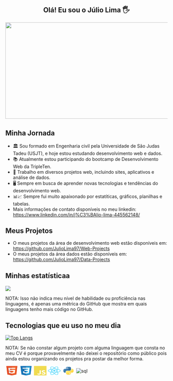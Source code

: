 <h2 align="center">Olá! Eu sou o Júlio Lima 🖐️</h2>
<div align="center">
<img height="300" width="900" src="https://user-images.githubusercontent.com/74038190/212749447-bfb7e725-6987-49d9-ae85-2015e3e7cc41.gif" />
</div>


## Minha Jornada
- 🏛️ Sou formado em Engenharia civil pela Universidade de São Judas Tadeu (USJT), e hoje estou estudando desenvolvimento web e dados.
- 📚 Atualmente estou participando do bootcamp de Desenvolvimento Web da TripleTen.
- 💼 Trabalho em diversos projetos web, incluindo sites, aplicativos e análise de dados.
- 🖥️ Sempre em busca de aprender novas tecnologias e tendências do desenvolvimento web.
- 📊📈 Sempre fui muito apaixonado por estatíticas, gráficos, planilhas e tabelas.
- Mais informações de contato disponíveis no meu linkedin: https://www.linkedin.com/in/j%C3%BAlio-lima-445562148/

## Meus Projetos
- O meus projetos da área de desenvolvimento web estão disponíveis em: https://github.com/JulioLima97/Web-Projects
- O meus projetos da área dados estão disponíveis em: https://github.com/JulioLima97/Data-Projects

## Minhas estatísticaa
<a href="https://github.com/JulioLima97/github-readme-stats">
  <img height=200 align="center" src="https://github-readme-stats.vercel.app/api?username=JulioLima97&show_icons=true&theme=tokyonight" />
</a>

NOTA: Isso não indica meu nível de habilidade ou proficiência nas linguagens, é apenas uma métrica do GitHub que mostra em quais linguagens tenho mais código no GitHub.

## Tecnologias que eu uso no meu dia
[![Top Langs](https://github-readme-stats.vercel.app/api/top-langs/?username=JulioLima97&layout=donut-vertical&theme=tokyonight)](https://github.com/JulioLima97/github-readme-stats)

NOTA: Se não constar algum projeto com alguma linguagem que consta no meu CV é porque provavelmente não deixei o repositório como público pois ainda estou organizando os projetos pra postar da melhor forma.
  

<div style="display: inline_block">
  <img align="center" alt="html5" height="30" width="40" src="https://raw.githubusercontent.com/devicons/devicon/master/icons/html5/html5-original.svg" />
  <img align="center" alt="css" height="30" width="40" src="https://raw.githubusercontent.com/devicons/devicon/master/icons/css3/css3-original.svg" />
  <img align="center" alt="js" height="30" width="40" src="https://raw.githubusercontent.com/devicons/devicon/master/icons/javascript/javascript-plain.svg" />
  <img align="center" alt="react" height="30" width="40" src="https://raw.githubusercontent.com/devicons/devicon/master/icons/react/react-original.svg" />
  <img align="center" alt="python" height="30" width="40" src="https://raw.githubusercontent.com/devicons/devicon/master/icons/python/python-original.svg" />
  <img align="center" alt="sql" height="30" width="40" src="https://optim.tildacdn.one/tild6238-3035-4335-a333-306335373139/-/resize/824x/-/format/webp/IMG_3349.jpg" />
</div>
